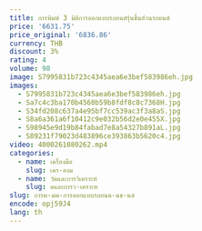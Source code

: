 ```yaml
---
title: การพิมพ์ 3 มิติการออกแบบรถยนต์รุ่นชิ้นส่วนรถยนต์
price: '6631.75'
price_original: '6836.86'
currency: THB
discount: 3%
rating: 4
volume: 98
image: S7995831b723c4345aea6e3bef583986eh.jpg
images:
  - S7995831b723c4345aea6e3bef583986eh.jpg
  - Sa7c4c3ba170b4560b59b8fdf8c8c7368H.jpg
  - S34fd208c637a4e95bf7cc539ac3f3a8aS.jpg
  - S8a6a361a6f10412c9e032b56d2e0e455X.jpg
  - S98945e9d19b84fabad7e8a54327b891aL.jpg
  - S89231f79023d483896ce393863b5620c4.jpg
video: 4000261080262.mp4
categories:
  - name: เครื่องมือ
    slug: เคร-องม
  - name: วัดและการวิเคราะห์
    slug: ดและการว-เคราะห
slug: การพ-มพ-การออกแบบรถยนต-นช-นส
encode: opj59J4
lang: th
---
```

  